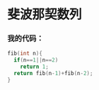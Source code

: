 # 斐波那契数列 


### 我的代码：
```c++
fib(int n){
  if(n==1||n==2)
    return 1;
  return fib(n-1)+fib(n-2);
}
```
